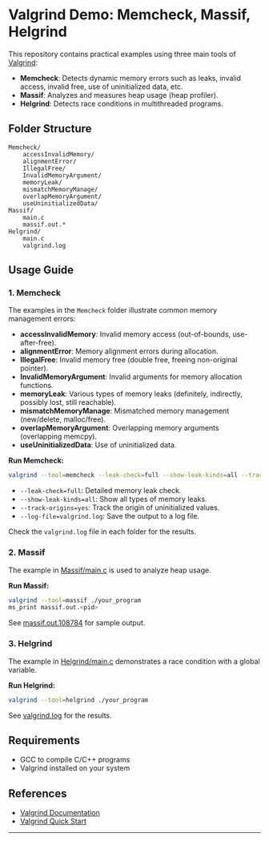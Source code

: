 # Valgrind Demo: Memcheck, Massif, Helgrind

This repository contains practical examples using three main tools of [Valgrind](https://valgrind.org/):

- **Memcheck**: Detects dynamic memory errors such as leaks, invalid access, invalid free, use of uninitialized data, etc.
- **Massif**: Analyzes and measures heap usage (heap profiler).
- **Helgrind**: Detects race conditions in multithreaded programs.

## Folder Structure

```
Memcheck/
    accessInvalidMemory/
    alignmentError/
    IllegalFree/
    InvalidMemoryArgument/
    memoryLeak/
    mismatchMemoryManage/
    overlapMemoryArgument/
    useUninitializedData/
Massif/
    main.c
    massif.out.*
Helgrind/
    main.c
    valgrind.log
```

## Usage Guide

### 1. Memcheck

The examples in the `Memcheck` folder illustrate common memory management errors:

- **accessInvalidMemory**: Invalid memory access (out-of-bounds, use-after-free).
- **alignmentError**: Memory alignment errors during allocation.
- **IllegalFree**: Invalid memory free (double free, freeing non-original pointer).
- **InvalidMemoryArgument**: Invalid arguments for memory allocation functions.
- **memoryLeak**: Various types of memory leaks (definitely, indirectly, possibly lost, still reachable).
- **mismatchMemoryManage**: Mismatched memory management (new/delete, malloc/free).
- **overlapMemoryArgument**: Overlapping memory arguments (overlapping memcpy).
- **useUninitializedData**: Use of uninitialized data.

**Run Memcheck:**
```sh
valgrind --tool=memcheck --leak-check=full --show-leak-kinds=all --track-origins=yes --log-file=valgrind.log ./your_program
```
- `--leak-check=full`: Detailed memory leak check.
- `--show-leak-kinds=all`: Show all types of memory leaks.
- `--track-origins=yes`: Track the origin of uninitialized values.
- `--log-file=valgrind.log`: Save the output to a log file.

Check the `valgrind.log` file in each folder for the results.

### 2. Massif

The example in [Massif/main.c](Massif/main.c) is used to analyze heap usage.

**Run Massif:**
```sh
valgrind --tool=massif ./your_program
ms_print massif.out.<pid>
```
See [massif.out.108784](Massif/massif.out.108784) for sample output.

### 3. Helgrind

The example in [Helgrind/main.c](Helgrind/main.c) demonstrates a race condition with a global variable.

**Run Helgrind:**
```sh
valgrind --tool=helgrind ./your_program
```
See [valgrind.log](Helgrind/valgrind.log) for the results.

## Requirements

- GCC to compile C/C++ programs
- Valgrind installed on your system

## References

- [Valgrind Documentation](https://valgrind.org/docs/manual/manual.html)
- [Valgrind Quick Start](https://valgrind.org/docs/manual/quick-start.html)

---

